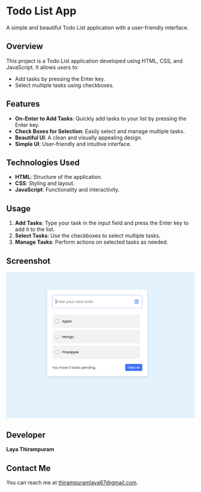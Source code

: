 # Todo List App
A simple and beautiful Todo List application with a user-friendly interface.

## Overview
This project is a Todo List application developed using HTML, CSS, and JavaScript. It allows users to:
- Add tasks by pressing the Enter key.
- Select multiple tasks using checkboxes.

## Features
- **On-Enter to Add Tasks**: Quickly add tasks to your list by pressing the Enter key.
- **Check Boxes for Selection**: Easily select and manage multiple tasks.
- **Beautiful UI**: A clean and visually appealing design.
- **Simple UI**: User-friendly and intuitive interface.

## Technologies Used
- **HTML**: Structure of the application.
- **CSS**: Styling and layout.
- **JavaScript**: Functionality and interactivity.

## Usage
1. **Add Tasks**: Type your task in the input field and press the Enter key to add it to the list.
2. **Select Tasks**: Use the checkboxes to select multiple tasks.
3. **Manage Tasks**: Perform actions on selected tasks as needed.

## Screenshot
![Todo List Interface](https://github.com/Laya67/Todo/blob/main/Screenshot%202024-07-02%20131230.png)

## Developer
**Laya Thirampuram**

## Contact Me
You can reach me at [thirampuramlaya67@gmail.com](mailto:thirampuramlaya67@gmail.com).
